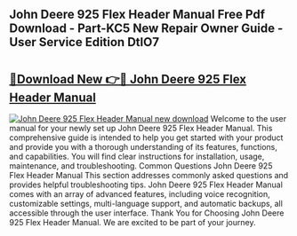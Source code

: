 ## John Deere 925 Flex Header Manual Free Pdf Download - Part-KC5 New Repair Owner Guide - User Service Edition DtlO7

# <h2><a href="http://bc89905.oget.top/?id=John+Deere+925+Flex+Header+Manual">🔗Download New 👉🔴 John Deere 925 Flex Header Manual</a></h2>

[![John Deere 925 Flex Header Manual new download](https://i.imgur.com/5g1atiW.png)](http://bc89905.oget.top/?id=John+Deere+925+Flex+Header+Manual)
Welcome to the user manual for your newly set up John Deere 925 Flex Header Manual. This comprehensive guide is intended to help you get started with your product and provide you with a thorough understanding of its features, functions, and capabilities. You will find clear instructions for installation, usage, maintenance, and troubleshooting. Common Questions John Deere 925 Flex Header Manual This section addresses commonly asked questions and provides helpful troubleshooting tips. John Deere 925 Flex Header Manual comes with an array of advanced features, including voice recognition, customizable settings, multi-language support, and automatic backups, all accessible through the user interface. Thank You for Choosing John Deere 925 Flex Header Manual. We are excited to be part of your journey.
